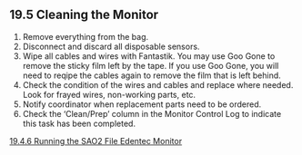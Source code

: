 ## 19.5 Cleaning the Monitor

1. Remove everything from the bag.
2. Disconnect and discard all disposable sensors.
3. Wipe all cables and wires with Fantastik.  You may use Goo Gone to remove the sticky film left by the tape.  If you use Goo Gone, you will need to reqipe the cables again to remove the film that is left behind.
4. Check the condition of the wires and cables and replace where needed. Look for frayed wires, non-working parts, etc.
5. Notify coordinator when replacement parts need to be ordered.
6. Check the ‘Clean/Prep’ column in the Monitor Control Log to indicate this task has been completed.


<div class="center">
<div class="btn-group">
  <a href=":pages_path:/manuals/edentec-monitor/19-04-06-running-sao2-file.md" class="btn btn-default">
    <span class="glyphicon glyphicon-chevron-left"></span>
    19.4.6 Running the SAO2 File
  </a>

  <a href=":pages_path:/manuals/edentec-monitor" class="btn btn-default">
    <span class="glyphicon glyphicon-chevron-up"></span>
    Edentec Monitor
  </a>
